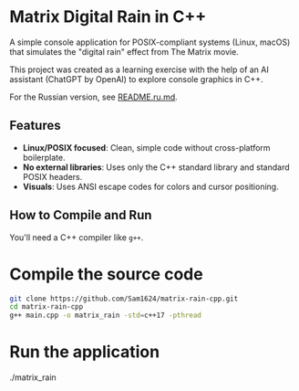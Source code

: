 # Matrix Digital Rain in C++

A simple console application for POSIX-compliant systems (Linux, macOS) that simulates the "digital rain" effect from The Matrix movie.

This project was created as a learning exercise with the help of an AI assistant (ChatGPT by OpenAI) to explore console graphics in C++.

For the Russian version, see [README.ru.md](README.ru.md).

## Features
- **Linux/POSIX focused**: Clean, simple code without cross-platform boilerplate.
- **No external libraries**: Uses only the C++ standard library and standard POSIX headers.
- **Visuals**: Uses ANSI escape codes for colors and cursor positioning.

## How to Compile and Run
You'll need a C++ compiler like `g++`.

# Compile the source code
```bash
git clone https://github.com/Sam1624/matrix-rain-cpp.git
cd matrix-rain-cpp
g++ main.cpp -o matrix_rain -std=c++17 -pthread
```
# Run the application
./matrix_rain
